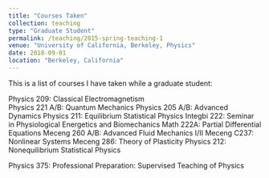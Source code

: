 ```yaml
---
title: "Courses Taken"
collection: teaching
type: "Graduate Student"
permalink: /teaching/2015-spring-teaching-1
venue: "University of California, Berkeley, Physics"
date: 2018-09-01
location: "Berkeley, California"
---
```


This is a list of courses I have taken while a graduate student:


Physics 209: Classical Electromagnetism 	
Physics 221 A/B: Quantum Mechanics
Physics 205 A/B: Advanced Dynamics
Physics 211: Equilibrium Statistical Physics
Integbi 222: Seminar in Physiological Energetics and Biomechanics
Math 222A: 	Partial Differential Equations 
Meceng 260 A/B: Advanced Fluid Mechanics I/II
Meceng C237: Nonlinear Systems 
Meceng 286:	Theory of Plasticity 
Physics 212: Nonequilibrium Statistical Physics


Physics 375: Professional Preparation: Supervised Teaching of Physics 


